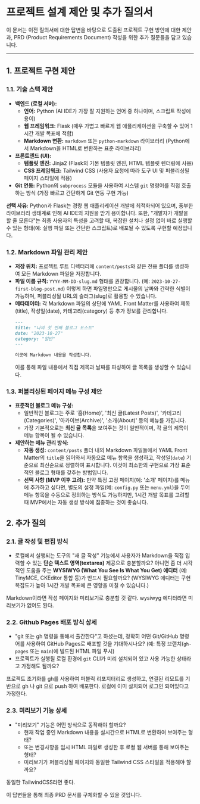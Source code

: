 # 프로젝트 설계 제안 및 추가 질의서

이 문서는 이전 질의서에 대한 답변을 바탕으로 도출된 프로젝트 구현 방안에 대한 제안과, PRD (Product Requirements Document) 작성을 위한 추가 질문들을 담고 있습니다.

---

## 1. 프로젝트 구현 제안

### 1.1. 기술 스택 제안

*   **백엔드 (로컬 서버):**
    *   **언어:** Python (AI IDE가 가장 잘 지원하는 언어 중 하나이며, 스크립트 작성에 용이)
    *   **웹 프레임워크:** Flask (매우 가볍고 빠르게 웹 애플리케이션을 구축할 수 있어 1시간 개발 목표에 적합)
    *   **Markdown 변환:** `markdown` 또는 `python-markdown` 라이브러리 (Python에서 Markdown을 HTML로 변환하는 표준 라이브러리)
*   **프론트엔드 (UI):**
    *   **템플릿 엔진:** Jinja2 (Flask의 기본 템플릿 엔진, HTML 템플릿 렌더링에 사용)
    *   **CSS 프레임워크:** Tailwind CSS (사용자 요청에 따라 도구 UI 및 퍼블리싱될 페이지 스타일에 적용)
*   **Git 연동:** Python의 `subprocess` 모듈을 사용하여 시스템 `git` 명령어를 직접 호출하는 방식 (가장 빠르고 간단하게 Git 연동 구현 가능)

**선택 사유:** Python과 Flask는 경량 웹 애플리케이션 개발에 최적화되어 있으며, 풍부한 라이브러리 생태계로 인해 AI IDE의 지원을 받기 용이합니다. 또한, "개발자가 개발을 할 줄 모른다"는 최종 사용자의 특성을 고려할 때, 복잡한 설치나 설정 없이 바로 실행할 수 있는 형태(예: 실행 파일 또는 간단한 스크립트)로 배포될 수 있도록 구현할 예정입니다.

### 1.2. Markdown 파일 관리 제안

*   **저장 위치:** 프로젝트 루트 디렉터리에 `content/posts`와 같은 전용 폴더를 생성하여 모든 Markdown 파일을 저장합니다.
*   **파일 이름 규칙:** `YYYY-MM-DD-slug.md` 형태를 권장합니다. (예: `2023-10-27-first-blog-post.md`) 이렇게 하면 파일명만으로 게시물의 날짜와 간략한 식별이 가능하며, 퍼블리싱될 URL의 슬러그(slug)로 활용할 수 있습니다.
*   **메타데이터:** 각 Markdown 파일의 상단에 YAML Front Matter를 사용하여 제목(title), 작성일(date), 카테고리(category) 등 추가 정보를 관리합니다.
    ```markdown
    ---
    title: "나의 첫 번째 블로그 포스트"
    date: "2023-10-27"
    category: "일반"
    ---
    
    이곳에 Markdown 내용을 작성합니다.
    ```
    이를 통해 파일 내용에서 직접 제목과 날짜를 파싱하여 글 목록을 생성할 수 있습니다.

### 1.3. 퍼블리싱된 페이지 메뉴 구성 제안

*   **표준적인 블로그 메뉴 구성:**
    *   일반적인 블로그는 주로 '홈(Home)', '최신 글(Latest Posts)', '카테고리(Categories)', '아카이브(Archive)', '소개(About)' 등의 메뉴를 가집니다.
    *   가장 기본적으로는 **최신 글 목록**을 보여주는 것이 일반적이며, 각 글의 제목이 메뉴 항목이 될 수 있습니다.
*   **제안하는 메뉴 관리 방식:**
    *   **자동 생성:** `content/posts` 폴더 내의 Markdown 파일들에서 YAML Front Matter의 `title`을 읽어와서 자동으로 메뉴 항목을 생성하고, 작성일(`date`) 기준으로 최신순으로 정렬하여 표시합니다. 이것이 최소한의 구현으로 가장 표준적인 블로그 형태를 갖추는 방법입니다.
    *   **선택 사항 (MVP 이후 고려):** 만약 특정 고정 페이지(예: '소개' 페이지)를 메뉴에 추가하고 싶다면, 별도의 설정 파일(예: `config.py` 또는 `menu.yml`)을 두어 메뉴 항목을 수동으로 정의하는 방식도 가능하지만, 1시간 개발 목표를 고려할 때 MVP에서는 자동 생성 방식에 집중하는 것이 좋습니다.

## 2. 추가 질의

### 2.1. 글 작성 및 편집 방식

*   로컬에서 실행되는 도구의 "새 글 작성" 기능에서 사용자가 Markdown을 직접 입력할 수 있는 **단순 텍스트 영역(textarea)** 제공으로 충분할까요? 아니면 좀 더 시각적인 도움을 주는 **WYSIWYG (What You See Is What You Get) 에디터** (예: TinyMCE, CKEditor 통합 등)가 반드시 필요할까요? (WYSIWYG 에디터는 구현 복잡도가 높아 1시간 개발 목표에 큰 영향을 미칠 수 있습니다.)

Markdown이라면 작성 페이지와 미리보기로 충분할 것 같다. wysiwyg 에디터라면 미리보기가 없어도 된다.

### 2.2. Github Pages 배포 방식 상세

*   "git 또는 gh 명령을 통해서 출간한다"고 하셨는데, 정확히 어떤 Git/GitHub 명령어를 사용하여 GitHub Pages로 배포할 것을 기대하시나요? (예: 특정 브랜치(`gh-pages` 또는 `main`)에 빌드된 HTML 파일 푸시)
*   프로젝트가 실행될 로컬 환경에 `git` CLI가 미리 설치되어 있고 사용 가능한 상태라고 가정해도 될까요?

프로젝트 초기화를 gh를 사용하여 퍼블릭 리포지터리로 생성하고, 연결된 리모트를 기반으로 gh 나 git 으로 push 하여 배포한다. 로컬에 이미 설치되어 로그인 되어있다고 가정한다.

### 2.3. 미리보기 기능 상세

*   "미리보기" 기능은 어떤 방식으로 동작해야 할까요?
    *   현재 작업 중인 Markdown 내용을 실시간으로 HTML로 변환하여 보여주는 형태?
    *   또는 변경사항을 임시 HTML 파일로 생성한 후 로컬 웹 서버를 통해 보여주는 형태?
    *   미리보기가 퍼블리싱될 페이지와 동일한 Tailwind CSS 스타일을 적용해야 할까요?

동일한 TailwindCSS라면 좋다.

이 답변들을 통해 최종 PRD 문서를 구체화할 수 있을 것입니다. 